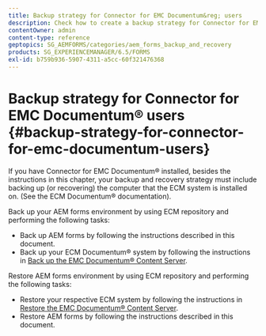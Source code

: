 ```yaml
---
title: Backup strategy for Connector for EMC Documentum&reg; users
description: Check how to create a backup strategy for Connector for EMC Documentum&reg; users.
contentOwner: admin
content-type: reference
geptopics: SG_AEMFORMS/categories/aem_forms_backup_and_recovery
products: SG_EXPERIENCEMANAGER/6.5/FORMS
exl-id: b759b936-5907-4311-a5cc-60f321476368
---
```

# Backup strategy for Connector for EMC Documentum&reg; users {#backup-strategy-for-connector-for-emc-documentum-users}

If you have Connector for EMC Documentum&reg; installed, besides the instructions in this chapter, your backup and recovery strategy must include backing up (or recovering) the computer that the ECM system is installed on. (See the ECM Documentum&reg; documentation).

Back up your AEM forms environment by using ECM repository and performing the following tasks:

* Back up AEM forms by following the instructions described in this document.
* Back up your ECM Documentum&reg; system by following the instructions in [Back up the EMC Documentum&reg; Content Server](/help/forms/using/admin-help/backing-recovering-emc-documentum-repository.md#back-up-the-emc-documentum-content-server).

Restore AEM forms environment by using ECM repository and performing the following tasks:

* Restore your respective ECM system by following the instructions in [Restore the EMC Documentum&reg; Content Server](/help/forms/using/admin-help/backing-recovering-emc-documentum-repository.md#restore-the-emc-documentum-content-server).
* Restore AEM forms by following the instructions described in this document.
